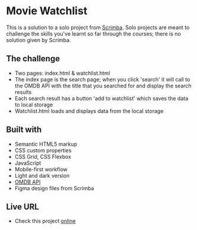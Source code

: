 # Movie Watchlist

This is a solution to a solo project from [Scrimba](https://www.scrimba.com).
Solo projects are meant to challenge the skills you've learnt so far through the courses; there is no solution given by Scrimba.

## The challenge

- Two pages: index.html & watchlist.html
- The index page is the search page; when you click 'search' it will call to the OMDB API with the title that you searched for and display the search results
- Each search result has a button 'add to watchlist' which saves the data to local storage
- Watchlist.html loads and displays data from the local storage

## Built with

- Semantic HTML5 markup
- CSS custom properties 
- CSS Grid, CSS Flexbox
- JavaScript
- Mobile-first workflow
- Light and dark version
- [OMDB API](https://www.omdbapi.com/)
- Figma design files from Scrimba

## Live URL

- Check this project [online](movies.ullavs.nl)
